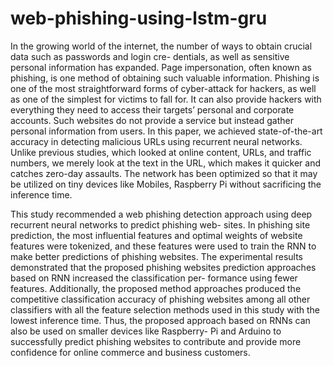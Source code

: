 # web-phishing-using-lstm-gru

In the growing world of the internet, the number of ways to obtain crucial data such as passwords and login cre- dentials, as well as sensitive personal information has expanded. Page impersonation, often known as phishing, is one method of obtaining such valuable information. Phishing is one of the most straightforward forms of cyber-attack for hackers, as well as one of the simplest for victims to fall for. It can also provide hackers with everything they need to access their targets’ personal and corporate accounts. Such websites do not provide a service but instead gather personal information from users. In this paper, we achieved state-of-the-art accuracy in detecting malicious URLs using recurrent neural networks. Unlike previous studies, which looked at online content, URLs, and traffic numbers, we merely look at the text in the URL, which makes it quicker and catches zero-day assaults. The network has been optimized so that it may be utilized on tiny devices like Mobiles, Raspberry Pi without sacrificing the inference time.


This study recommended a web phishing detection approach using deep recurrent neural networks to predict phishing web- sites. In phishing site prediction, the most influential features and optimal weights of website features were tokenized, and these features were used to train the RNN to make better predictions of phishing websites. The experimental results demonstrated that the proposed phishing websites prediction approaches based on RNN increased the classification per- formance using fewer features. Additionally, the proposed method approaches produced the competitive classification accuracy of phishing websites among all other classifiers with all the feature selection methods used in this study with the lowest inference time. Thus, the proposed approach based on RNNs can also be used on smaller devices like Raspberry- Pi and Arduino to successfully predict phishing websites to contribute and provide more confidence for online commerce and business customers.

